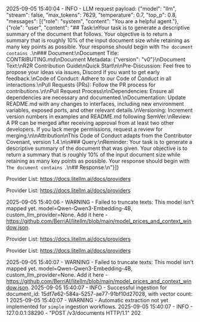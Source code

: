 2025-09-05 15:40:04 - INFO - LLM request payload: {"model": "llm", "stream": false, "max_tokens": 7629, "temperature": 0.7, "top_p": 0.8, "messages": [{"role": "system", "content": "You are a helpful agent."}, {"role": "user", "content": "## Task:\nYour task is to generate a descriptive summary of the document that follows. Your objective is to return a summary that is roughly 10% of the input document size while retaining as many key points as possible. Your response should begin with `The document contains `.\n### Document:\nDocument Title: CONTRIBUTING.md\nDocument Metadata: {\"version\": \"v0\"}\nDocument Text:\nR2R Contribution Guide\nQuick Start\n\nPre-Discussion: Feel free to propose your ideas via issues, Discord if you want to get early feedback.\nCode of Conduct: Adhere to our Code of Conduct in all interactions.\nPull Requests (PRs): Follow the PR process for contributions.\n\nPull Request Process\n\nDependencies: Ensure all dependencies are necessary and documented.\nDocumentation: Update README.md with any changes to interfaces, including new environment variables, exposed ports, and other relevant details.\nVersioning: Increment version numbers in examples and README.md following SemVer.\nReview: A PR can be merged after receiving approval from at least two other developers. If you lack merge permissions, request a review for merging.\n\nAttribution\nThis Code of Conduct adapts from the Contributor Covenant, version 1.4.\n\n### Query:\nReminder: Your task is to generate a descriptive summary of the document that was given. Your objective is to return a summary that is roughly 10% of the input document size while retaining as many key points as possible. Your response should begin with `The document contains `.\n## Response:\n"}]}

Provider List: https://docs.litellm.ai/docs/providers


Provider List: https://docs.litellm.ai/docs/providers

2025-09-05 15:40:06 - WARNING - Failed to truncate texts: This model isn't mapped yet. model=Qwen-Qwen3-Embedding-4B, custom_llm_provider=None. Add it here - https://github.com/BerriAI/litellm/blob/main/model_prices_and_context_window.json.

Provider List: https://docs.litellm.ai/docs/providers


Provider List: https://docs.litellm.ai/docs/providers

2025-09-05 15:40:07 - WARNING - Failed to truncate texts: This model isn't mapped yet. model=Qwen-Qwen3-Embedding-4B, custom_llm_provider=None. Add it here - https://github.com/BerriAI/litellm/blob/main/model_prices_and_context_window.json.
2025-09-05 15:40:07 - INFO - Successful ingestion for document_id: 15df7e62-584a-5257-ae77-91bf10d27028, with vector count: 1
2025-09-05 15:40:07 - WARNING - Automatic extraction not yet implemented for `simple` ingestion workflows.
2025-09-05 15:40:07 - INFO - 127.0.0.1:38290 - "POST /v3/documents HTTP/1.1" 202